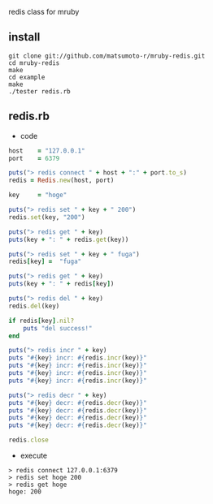 redis class for mruby

## install

    git clone git://github.com/matsumoto-r/mruby-redis.git
    cd mruby-redis
    make
    cd example
    make
    ./tester redis.rb


## redis.rb

* code


```ruby
host    = "127.0.0.1"
port    = 6379

puts("> redis connect " + host + ":" + port.to_s)
redis = Redis.new(host, port)

key     = "hoge"

puts("> redis set " + key + " 200")
redis.set(key, "200")

puts("> redis get " + key)
puts(key + ": " + redis.get(key))

puts("> redis set " + key + " fuga")
redis[key] =  "fuga"

puts("> redis get " + key)
puts(key + ": " + redis[key])

puts("> redis del " + key)
redis.del(key)

if redis[key].nil?
    puts "del success!"
end

puts("> redis incr " + key)
puts "#{key} incr: #{redis.incr(key)}"
puts "#{key} incr: #{redis.incr(key)}"
puts "#{key} incr: #{redis.incr(key)}"
puts "#{key} incr: #{redis.incr(key)}"

puts("> redis decr " + key)
puts "#{key} decr: #{redis.decr(key)}"
puts "#{key} decr: #{redis.decr(key)}"
puts "#{key} decr: #{redis.decr(key)}"
puts "#{key} decr: #{redis.decr(key)}"

redis.close
```

* execute

```test
> redis connect 127.0.0.1:6379
> redis set hoge 200
> redis get hoge
hoge: 200
```
